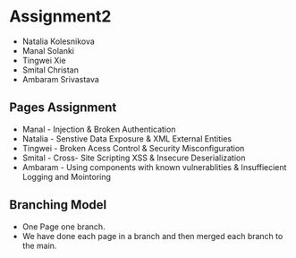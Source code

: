 # Assignment2

- Natalia Kolesnikova
- Manal Solanki
- Tingwei Xie
- Smital Christan 
- Ambaram Srivastava

## Pages Assignment 

- Manal - Injection & Broken Authentication
- Natalia - Senstive Data Exposure & XML External Entities
- Tingwei - Broken Acess Control & Security Misconfiguration
- Smital - Cross- Site Scripting XSS & Insecure Deserialization
- Ambaram - Using components with known vulnerablities  & Insuffiecient Logging and Mointoring

## Branching Model


- One Page one branch.
- We have done each page in a branch and then merged each branch to the main.
